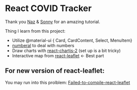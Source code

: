 # React COVID Tracker
Thank you [Naz](https://www.instagram.com/nazdumanskyy/) & [Sonny](https://www.instagram.com/ssssangha/) for an amazing tutorial.

Thing I learn from this project:

+ Utilize @material-ui { Card, CardContent, Select, MenuItem}
+ [numberal](http://numeraljs.com/#format) to deal with numbers
+ Draw charts with [react-chartjs-2](https://reactchartjs.github.io/react-chartjs-2/#/) (set up is a bit tricky) 
+ Interactive map from [react-leaflet](https://leafletjs.com/) <- Best part

## For new version of react-leaflet:
You may run into this prolblem: [Failed-to-compile-react-leaflet](https://stackoverflow.com/questions/67552020/how-to-fix-error-failed-to-compile-node-modules-react-leaflet-core-esm-pat)
